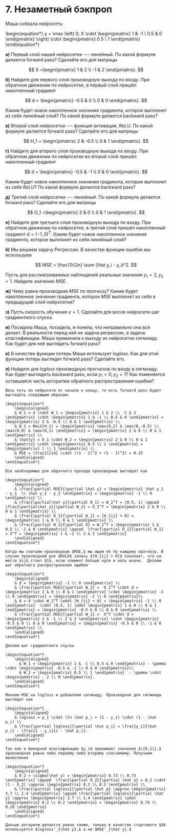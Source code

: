 # 7. Незаметный бэкпроп

Маша собрала нейросеть:

	
\begin{equation*}
y =   \max \left( 0;  X \cdot  \begin{pmatrix} 1 & -1 \\ 0.5 & 0 \end{pmatrix} \right) \cdot \begin{pmatrix} 0.5 \\ 1 \end{pmatrix} 
\end{equation*}

__а)__ Первый слой нашей нейросетки --- линейный. По какой формуле делается forward pass? Сделайте его для матрицы 

$$
X =\begin{pmatrix} 1 & 2 \\ -1 & 2 \end{pmatrix}.
$$

__б)__ Найдите для первого слоя производную выхода по входу. При обратном движении по нейросетке, в первый слой пришёл накопленный градиент

$$
d = \begin{pmatrix} -0.5 & 0 \\ 0 & 0 \end{pmatrix}.
$$

Каким будет новое накопленное значение градиента, которое выплюнет из себя линейный слой? По какой формуле делается backward pass? 

__в)__ Второй слой нейросетки --- функция активации, $ReLU.$ По какой формуле делается forward pass? Сделайте его для матрицы 

$$
H_1 = \begin{pmatrix} 2 & -0.5 \\ 0 & 1 \end{pmatrix}.
$$

__г)__ Найдите для второго слоя производную выхода по входу. При обратном движении по нейросетке во второй слой пришёл накопленный градиент 

$$
d = \begin{pmatrix} -0.5 & -1 \\ 0 & 0 \end{pmatrix}.
$$

Каким будет новое накопленное значение градиента, которое выплюнет из себя $ReLU$?  По какой формуле делается backward pass? 

__д)__ 
Третий слой нейросетки --- линейный.  По какой формуле делается forward pass? Сделайте его для матрицы 

$$
O_1 =\begin{pmatrix} 2 & 0 \\ 0 & 1 \end{pmatrix}.
$$

__е)__ Найдите для третьего слоя производную выхода по входу. При обратном движении по нейросетке, в третий слой пришёл накопленный градиент $d = (-1, 0)^T$. Каким будет новое накопленное значение градиента, которое выплюнет из себя линейный слой? 

__ё)__ Мы решаем задачу Регрессии. В качестве функции ошибки мы используем 

$$
MSE = \frac{1}{2n} \sum (\hat y_i - y_i)^2.
$$

Пусть для рассматриваемых наблюдений реальные значения  $y_1 = 2, y_2 = 1$. Найдите значение $MSE$.


__ж)__  Чему равна производная $MSE$ по прогнозу? Каким будет накопленное значение градиента, которое $MSE$ выплюнет из себя в предыдущий слой нейросетки? 


__з)__ Пусть скорость обучения $\gamma = 1$.  Сделайте для весов нейросети шаг градиентного спуска.


__и)__ Посидела Маша, посидела, и поняла, что неправильно она всё делает. В реальности перед ней не задача регрессии, а задача классификации. Маша применила к выходу из нейросетки сигмоиду. Как будет для неё выглядеть forward pass? 

__к)__  В качестве функции потерь Маша использует $logloss.$ Как для этой функции потерь выглядит forward pass? Сделайте его. 

__л)__ Найдите для $logloss$ производную прогнозов по входу в сигмоиду. Как будет выглядеть backward pass, если $y_1 = 0, y_2 = 1?$ Как поменяется оставшаяся часть алгоритма обратного распространения ошибки? 

```{dropdown} Решение
Весь путь по нейросети от начала к концу, то есть forward pass будет выглядеть следующим образом: 

\begin{equation*}
    \begin{aligned} 
    & H_1 = X \cdot W_1 = \begin{pmatrix} 1 & 2 \\ -1 & 2 \end{pmatrix} \cdot \begin{pmatrix} 1 & -1 \\ 0.5 & 0 \end{pmatrix} =  \begin{pmatrix} 2 & -0.5 \\ 0 & 1 \end{pmatrix} \\
    & O_1 = ReLU(H_1) = \begin{pmatrix} \max(0,2) & \max(0,-0.5) \\ \max(0,0) & \max(0,1) \end{pmatrix} = \begin{pmatrix} 2 & 0 \\ 0 & 1 \end{pmatrix} \\
    & \hat{y} = O_1 \cdot W_2 = \begin{pmatrix} 2 & 0 \\ 0 & 1 \end{pmatrix} \cdot \begin{pmatrix} 0.5 \\ 1 \end{pmatrix} = \begin{pmatrix} 1 \\ 1 \end{pmatrix} \\ 
    & MSE = \frac{1}{4} \cdot ((1 - 2)^2 + (1 - 1)^2) = 0.25
    \end{aligned}
\end{equation*}

Все необходимые для обратного прохода производные выглядят как

\begin{equation*}
    \begin{aligned} 
    & \frac{\partial MSE}{\partial \hat y} = \begin{pmatrix} \hat y_1 - y_1  \\ \hat y_2 - y_2 \end{pmatrix} = \begin{pmatrix} -1 \\ 0 \end{pmatrix} \\ 
    & \frac{\partial\hat y}{\partial O_1} = W_2^T = (0.5, 1) \qquad  \frac{\partial\hat y}{\partial W_2} = O_1^T = \begin{pmatrix} 2 & 0 \\ 0 & 1 \end{pmatrix} \\
    & \frac{\partial O_1}{\partial H_1} = [H_{ij} > 0] = \begin{pmatrix} 1 & 0 \\ 0 & 1 \end{pmatrix} \\
    & \frac{\partial H_1}{\partial X} = W_1^T = \begin{pmatrix} 1 & 0.5 \\ -1 & 0 \end{pmatrix} \qquad  \frac{\partial H_1}{\partial W_1} = X^T = \begin{pmatrix} 1 & -1 \\ 2 & 2 \end{pmatrix}
    \end{aligned}
\end{equation*}

Когда мы считаем производную $MSE,$ мы ищем её по каждому прогнозу. В случае производной для $ReLU$ запись $[H_{ij} > 0]$ означает, что на месте $ij$ стоит $1$, если элемент больше нуля и ноль иначе.  Делаем шаг обратного распространения ощибки

\begin{equation*}
    \begin{aligned} 
    & d = \begin{pmatrix} -1 \\ 0 \end{pmatrix} \\ 
    & \frac{\partial MSE}{\partial W_2} =  O_1^T \cdot d = \begin{pmatrix} 2 & 0 \\ 0 & 1 \end{pmatrix} \cdot \begin{pmatrix} -1 \\ 0 \end{pmatrix} = \begin{pmatrix} -2 \\ 0 \end{pmatrix}\\
    & d = d \cdot W_2^T \odot [H_{ij} > 0] = \begin{pmatrix} -1 \\ 0 \end{pmatrix}  \cdot (0.5, 1) \odot \begin{pmatrix} 1 & 0 \\ 0 & 1 \end{pmatrix} = \begin{pmatrix} -0.5 & 0 \\ 0 & 0 \end{pmatrix} \\
    & \frac{\partial MSE}{\partial W_1} =  X^T \cdot d = \begin{pmatrix} 1 & -1 \\ 2 & 2 \end{pmatrix} \cdot \begin{pmatrix} -0.5 & 0 \\ 0 & 0 \end{pmatrix} = \begin{pmatrix} -0.5 & 0 \\ -1 & 0 \end{pmatrix} \\
    \end{aligned}
\end{equation*}

Делаем шаг градиентного спуска

\begin{equation*}
    \begin{aligned} 
      & W_1 = \begin{pmatrix} 1 & -1 \\ 0.5 & 0 \end{pmatrix} - \gamma \cdot \begin{pmatrix} -0.5 & -1 \\ 0 & 0 \end{pmatrix}\\
      & W_2 = \begin{pmatrix} 0.5 \\ 1 \end{pmatrix}  - \gamma \cdot \begin{pmatrix} - 2 \\ 0 \end{pmatrix}.
    \end{aligned}
\end{equation*}

Меняем MSE на logloss и добавляем сигмоиду. Производная для сигмоиды выглядит как 

\begin{equation*}
    \begin{aligned} 
    & logloss = y_i \cdot \ln \hat p_i + (1 - y_i) \cdot (1 - \hat p_i) \\ 
    & \frac{\partial logloss}{\partial \hat p_i} = \frac{y_i}{\hat p_i} - \frac{1 - y_i}{1 - \hat p_i}.
    \end{aligned}
\end{equation*}

Так как в бинарной классификации $y_i$ принимает значения $\{0,1\},$ производная равна либо первому либо второму слагаемому. Получаем вычисления 

\begin{equation*}
    \begin{aligned} 
    & O_2 = \sigma(\hat y) = \begin{pmatrix} 0.73 \\ 0.73 \end{pmatrix} \qquad  \frac{\partial O_2}{\partial \hat y} = O_2 \cdot (1 - O_2) \approx \begin{pmatrix} 0.2 \\ 0.2 \end{pmatrix} \\ 
    & \frac{\partial logloss}{\partial \hat p} \approx \begin{pmatrix} 3.7 \\ 1.4 \end{pmatrix} \qquad \frac{\partial logloss}{\partial \hat y} \approx \begin{pmatrix} 3.7 \\ 1.4 \end{pmatrix} \odot \begin{pmatrix} 0.2 \\ 0.2 \end{pmatrix} = \begin{pmatrix} 0.74 \\ 0.28 \end{pmatrix}
    \end{aligned}
\end{equation*}

Дальше алгоритм делается ровно также, только в качестве стартового $d$ используется $logloss'_{\hat y},$ а не $MSE'_{\hat y}.$

```
